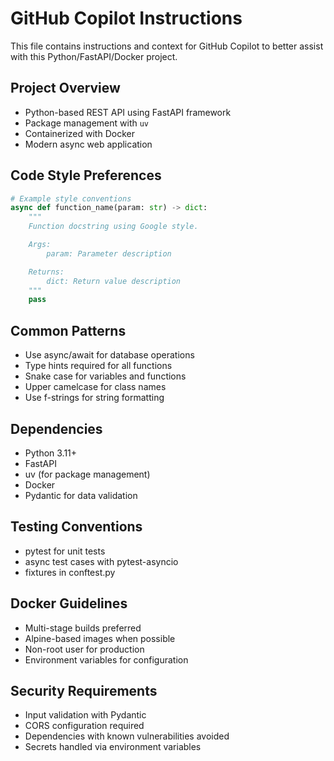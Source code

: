 # GitHub Copilot Instructions

This file contains instructions and context for GitHub Copilot to better assist with this Python/FastAPI/Docker project.

## Project Overview
- Python-based REST API using FastAPI framework
- Package management with `uv`
- Containerized with Docker
- Modern async web application

## Code Style Preferences
```python
# Example style conventions
async def function_name(param: str) -> dict:
    """
    Function docstring using Google style.

    Args:
        param: Parameter description

    Returns:
        dict: Return value description
    """
    pass
```

## Common Patterns
- Use async/await for database operations
- Type hints required for all functions
- Snake case for variables and functions
- Upper camelcase for class names
- Use f-strings for string formatting

## Dependencies
- Python 3.11+
- FastAPI
- uv (for package management)
- Docker
- Pydantic for data validation

## Testing Conventions
- pytest for unit tests
- async test cases with pytest-asyncio
- fixtures in conftest.py

## Docker Guidelines
- Multi-stage builds preferred
- Alpine-based images when possible
- Non-root user for production
- Environment variables for configuration

## Security Requirements
- Input validation with Pydantic
- CORS configuration required
- Dependencies with known vulnerabilities avoided
- Secrets handled via environment variables
